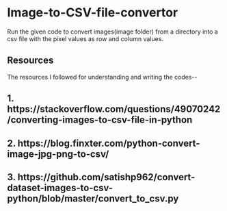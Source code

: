 # Image-to-CSV-file-convertor
Run the given code to convert images(image folder) from a directory into a csv file with the pixel values as row and column values. 


## Resources

The resources I followed for understanding and writing the codes--

<h2> 1. https://stackoverflow.com/questions/49070242/converting-images-to-csv-file-in-python</h2>

<h2> 2. https://blog.finxter.com/python-convert-image-jpg-png-to-csv/ </h2>

<h2> 3. https://github.com/satishp962/convert-dataset-images-to-csv-python/blob/master/convert_to_csv.py </h2>

